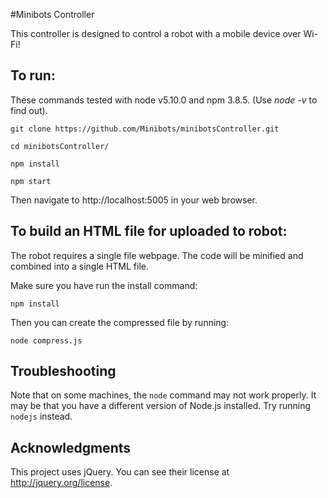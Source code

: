 #Minibots Controller

This controller is designed to control a robot with a mobile device over Wi-Fi!

## To run:

These commands tested with node v5.10.0 and npm 3.8.5. (Use *node -v* to find out).

```
git clone https://github.com/Minibots/minibotsController.git

cd minibotsController/

npm install

npm start
```

Then navigate to http://localhost:5005 in your web browser.

## To build an HTML file for uploaded to robot:

The robot requires a single file webpage. The code will be minified and combined into a single HTML file.

Make sure you have run the install command:

```
npm install
```

Then you can create the compressed file by running:
```
node compress.js
```

## Troubleshooting

Note that on some machines, the ``` node ``` command may not work properly. It may be that you have a different version of Node.js installed. Try running ``` nodejs ``` instead.

## Acknowledgments
This project uses jQuery. You can see their license at http://jquery.org/license.
